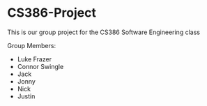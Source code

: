 # CS386-Project
This is our group project for the CS386 Software Engineering class

Group Members:
* Luke Frazer
* Connor Swingle 
* Jack
* Jonny
* Nick
* Justin
  
